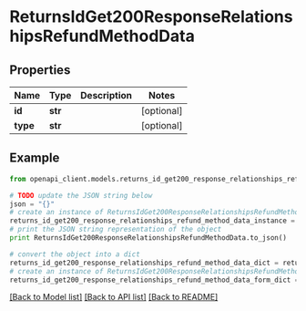 # ReturnsIdGet200ResponseRelationshipsRefundMethodData


## Properties
Name | Type | Description | Notes
------------ | ------------- | ------------- | -------------
**id** | **str** |  | [optional] 
**type** | **str** |  | [optional] 

## Example

```python
from openapi_client.models.returns_id_get200_response_relationships_refund_method_data import ReturnsIdGet200ResponseRelationshipsRefundMethodData

# TODO update the JSON string below
json = "{}"
# create an instance of ReturnsIdGet200ResponseRelationshipsRefundMethodData from a JSON string
returns_id_get200_response_relationships_refund_method_data_instance = ReturnsIdGet200ResponseRelationshipsRefundMethodData.from_json(json)
# print the JSON string representation of the object
print ReturnsIdGet200ResponseRelationshipsRefundMethodData.to_json()

# convert the object into a dict
returns_id_get200_response_relationships_refund_method_data_dict = returns_id_get200_response_relationships_refund_method_data_instance.to_dict()
# create an instance of ReturnsIdGet200ResponseRelationshipsRefundMethodData from a dict
returns_id_get200_response_relationships_refund_method_data_form_dict = returns_id_get200_response_relationships_refund_method_data.from_dict(returns_id_get200_response_relationships_refund_method_data_dict)
```
[[Back to Model list]](../README.md#documentation-for-models) [[Back to API list]](../README.md#documentation-for-api-endpoints) [[Back to README]](../README.md)


